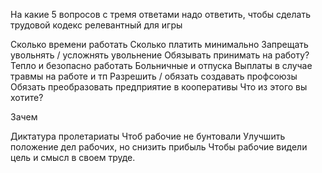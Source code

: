 На какие 5 вопросов с тремя ответами надо ответить, чтобы сделать трудовой кодекс релевантный для игры

Сколько времени работать
Сколько платить минимально
Запрещать увольнять / усложнять увольнение
Обязывать принимать на работу? 
Тепло и безопасно работать 
Больничные и отпуска
Выплаты в случае травмы на работе и тп
Разрешить / обязать создавать профсоюзы
Обязать преобразовать предприятие в кооперативы
Что из этого вы хотите?

Зачем

Диктатура пролетариаты
Чтоб рабочие не бунтовали
Улучшить положение дел рабочих, но снизить прибыль 
Чтобы рабочие видели цель и смысл в своем труде.
